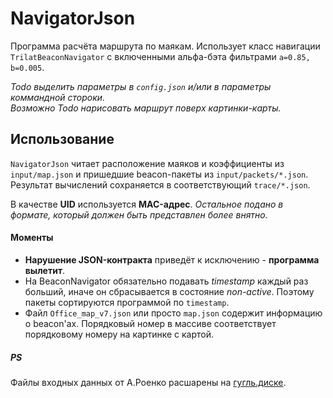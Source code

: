 NavigatorJson
=====
Программа расчёта маршрута по маякам. Использует класс навигации 
`TrilatBeaconNavigator` c включенными альфа-бэта фильтрами `a=0.85, b=0.005`.

*Todo выделить параметры в `config.json` и/или в параметры коммандной стороки.*   
*Возможно Todo нарисовать маршрут поверх картинки-карты.*

Использование
-----
`NavigatorJson` читает расположение маяков и коэффициенты из `input/map.json` и 
пришедшие beacon-пакеты из `input/packets/*.json`. Результат вычислений 
сохраняется в соответствующий `trace/*.json`.

В качестве **UID** используется **MAC-адрес**. *Остальное подано в формате, 
который должен быть представлен более внятно.*

#### Моменты 
+ **Нарушение JSON-контракта** приведёт к исключению - **программа вылетит**.
+ На BeaconNavigator обязательно подавать *timestamp* каждый раз больший, 
  иначе он сбрасывается в состояние *non-active*. Поэтому пакеты сортируются 
  программой по `timestamp`.
+ Файл `Office_map_v7.json` или просто `map.json` содержит информацию о beacon'ах. 
  Порядковый номер в массиве соответствует порядковому номеру на картинке с картой.

##### PS
Файлы входных данных от А.Роенко расшарены на [гугль.диске](https://drive.google.com/drive/folders/0B6cukDFj8shfdk5hTFQ5NHB3Tms).

